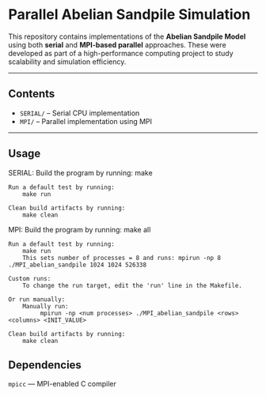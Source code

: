 # Parallel Abelian Sandpile Simulation

This repository contains implementations of the **Abelian Sandpile Model** using both **serial** and **MPI-based parallel** approaches. These were developed as part of a high-performance computing project to study scalability and simulation efficiency.

---

##  Contents

- `SERIAL/` – Serial CPU implementation  
- `MPI/` – Parallel implementation using MPI  

---

##  Usage
SERIAL:
    Build the program by running:
        make

    Run a default test by running:
        make run

    Clean build artifacts by running:
        make clean

MPI:
    Build the program by running:
        make all

    Run a default test by running:
        make run
        This sets number of processes = 8 and runs: mpirun -np 8 ./MPI_abelian_sandpile 1024 1024 526338

    Custom runs:
        To change the run target, edit the 'run' line in the Makefile.
    
    Or run manually:
        Manually run:
             mpirun -np <num processes> ./MPI_abelian_sandpile <rows> <columns> <INIT_VALUE>

    Clean build artifacts by running:
        make clean

##  Dependencies

`mpicc` — MPI-enabled C compiler



